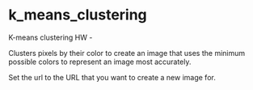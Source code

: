 # k_means_clustering
K-means clustering HW - 

Clusters pixels by their color to create an image that uses the minimum possible colors to represent an image most accurately.

Set the url to the URL that you want to create a new image for.
